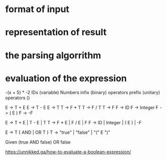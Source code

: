 
# format of input
# representation of result
# the parsing algorrithm
# evaluation of the expression


-(x + 5) * -2
IDs (variable)
Numbers
infix (binary) operators
prefix (unitary) operators
()

E -> T + E
E -> T - E
E -> T
T -> F * T
T -> F / T
T -> F
F -> ID
F -> Integer
F -> ( E )
F -> -F

E -> T + E | T - E | T
T -> F * E | F / E | F
F -> ID | Integer | ( E ) | -F




E -> T { AND | OR T }
T -> "true" | "false" | "(" E ")" 


Given
(true AND false) OR false


https://unnikked.ga/how-to-evaluate-a-boolean-expression/